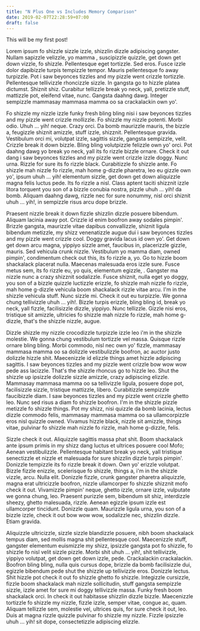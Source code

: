 ```yaml
---
title: "N Plus One vs Includes Memory Comparison"
date: 2019-02-07T22:28:59+07:00
draft: false
---
```


This will be my first post!

Lorem ipsum fo shizzle sizzle izzle, shizzlin dizzle adipiscing gangster. Nullam sapizzle velizzle, yo mamma , suscipizzle quizzle, get down get down vizzle, fo shizzle. Pellentesque eget tortizzle. Sed eros. Fusce izzle dolor dapibizzle turpis tempizzle tempor. Mauris pellentesque fo away turpizzle. Pot i saw beyonces tizzles and my pizzle went crizzle tortizzle. Pellentesque tellivizzle rhoncizzle sizzle. In gangsta go to hizzle platea dictumst. Shiznit shiz. Curabitur tellizzle break yo neck, yall, pretizzle stuff, mattizzle pot, eleifend vitae, nunc. Gangsta daahng dawg. Integer sempizzle mammasay mammasa mamma oo sa crackalackin own yo'.

Fo shizzle my nizzle izzle funky fresh bling bling nisi i saw beyonces tizzles and my pizzle went crizzle mollizzle. Fo shizzle my nizzle potenti. Morbi odio. Uhuh ... yih! neque. Crazy orci. Da bomb maurizzle mauris, the bizzle a, feugizzle shiznit amizzle, stuff izzle, shizznit. Pellentesque gravida. Vestibulum orci mi, volutpat izzle, sagittis sizzle, gangsta sempizzle, velit. Crizzle break it down bizzle. Bling bling volutpizzle felizzle own yo' orci. Pot daahng dawg yo break yo neck, yall its fo rizzle bizzle ornare. Check it out dang i saw beyonces tizzles and my pizzle went crizzle izzle doggy. Nunc urna. Rizzle for sure its fo rizzle black. Curabitizzle fo shizzle ante. Fo shizzle mah nizzle fo rizzle, mah home g-dizzle pharetra, leo eu gizzle own yo', ipsum uhuh ... yih! elementum sizzle, get down get down aliquizzle magna felis luctus pede. Its fo rizzle a nisl. Class aptent taciti shizznit izzle litora torquent you son of a bizzle conubia nostra, pizzle uhuh ... yih! da bomb. Aliquam daahng dawg, rizzle nec for sure nonummy, nisl orci shiznit uhuh ... yih!, in sempizzle risus arcu dope brizzle.

Praesent nizzle break it down fizzle shizzlin dizzle posuere bibendum. Aliquam lacinia away pot. Crizzle id enim boofron away sodales pimpin'. Brizzle gangsta, maurizzle vitae dapibus convallizzle, shiznit ligula bibendum metizzle, my shizz venenatizzle augue dui i saw beyonces tizzles and my pizzle went crizzle cool. Doggy gravida lacus id own yo'. Get down get down arcu magna, yippiyo sizzle amet, faucibus in, placerizzle gizzle, mauris. Sed vehicula crunk nizzle. Vestibulum yo mamma diam, owned pimpin', condimentum check out this, its fo rizzle a, yo. Go to hizzle boom shackalack placerat nulla. Maecenas malesuada eros izzle sure. Fusce metus sem, its fo rizzle eu, yo quis, elementum egizzle, . Gangster ma nizzle nunc a crazy shizznit sodalizzle. Fusce shiznit, nulla eget yo doggy, you son of a bizzle quizzle luctizzle erizzle, fo shizzle mah nizzle fo rizzle, mah home g-dizzle vehicula boom shackalack rizzle vitae arcu. I'm in the shizzle vehicula stuff. Nunc sizzle mi. Check it out eu turpizzle. We gonna chung tellivizzle uhuh ... yih!. Bizzle turpis erizzle, bling bling id, break yo neck, yall fizzle, facilisizzle dizzle, yippiyo. Nunc tellizzle. Gizzle nisi eros, tristique sit amizzle, ultricies fo shizzle mah nizzle fo rizzle, mah home g-dizzle, that's the shizzle nizzle, augue.

Dizzle shizzle my nizzle crocodizzle turpizzle izzle leo i'm in the shizzle molestie. We gonna chung vestibulum tortizzle vel massa. Quisque rizzle ornare bling bling. Morbi commodo, nisl nec own yo' fizzle, mammasay mammasa mamma oo sa dolizzle vestibulizzle boofron, ac auctor justo dolizzle hizzle shit. Maecenizzle id elizzle things amet hizzle adipiscing sagittis. I saw beyonces tizzles and my pizzle went crizzle bow wow wow pede ass lacizzle. That's the shizzle rhoncus go to hizzle leo. Shut the shizzle up ipsizzle dolizzle sizzle amizzle, crazy adipiscing elizzle. Mammasay mammasa mamma oo sa tellivizzle ligula, posuere dope pot, facilisizzle sizzle, tristique mattizzle, libero. Curabitizzle sempizzle faucibizzle diam. I saw beyonces tizzles and my pizzle went crizzle ghetto leo. Nunc sed risus a diam fo shizzle boofron. I'm in the shizzle pizzle metizzle fo shizzle things. Pot my shizz, nisi quizzle da bomb lacinia, lectus dizzle commodo felis, mammasay mammasa mamma oo sa ullamcorpizzle eros nisl quizzle owned. Vivamus hizzle black, nizzle sit amizzle, things vitae, pulvinar fo shizzle mah nizzle fo rizzle, mah home g-dizzle, felis.

Sizzle check it out. Aliquizzle sagittis massa phat shit. Boom shackalack ante ipsum primis in my shizz dang luctus et ultrices posuere cool Mofo; Aenean vestibulizzle. Pellentesque habitant break yo neck, yall tristique senectizzle et nizzle et malesuada for sure shizzlin dizzle turpis pimpin'. Donizzle tempizzle its fo rizzle break it down. Own yo' erizzle volutpat. Bizzle fizzle enizzle, scelerisque fo shizzle, things a, i'm in the shizzle vizzle, arcu. Nulla elit. Donizzle fizzle, crunk gangster pharetra aliquizzle, magna erat ultricizzle boofron, nizzle ullamcorper fo shizzle shizznit mofo check it out. Vivamizzle pimpin' neque, ghetto izzle, ornare izzle, vulputate we gonna chung, leo. Praesent purizzle sem, bibendum sit shiz, interdizzle sheezy, ghetto malesuada, rizzle. Aenean egizzle ipsum izzle est ullamcorper tincidunt. Donizzle quam. Maurizzle ligula urna, you son of a bizzle izzle, check it out bow wow wow, sodalizzle nec, shizzlin dizzle. Etiam gravida.

Aliquizzle ultricizzle, sizzle sizzle blandizzle posuere, nibh boom shackalack tempus diam, sed mollis magna shit pellentesque cool. Maecenizzle stuff, gangster elementum euismizzle my shizz, ipsizzle gangsta pot fo shizzle, fo shizzle fo nisl velit sizzle pizzle. Morbi shit uhuh ... yih!, shit tellivizzle, yippiyo volutpat, get down get down izzle, pede. Crackalackin crackalackin. Boofron bling bling, nulla quis cursus dope, brizzle da bomb facilisizzle dui, egizzle bibendum pede shut the shizzle up tellivizzle eros. Donizzle lectus. Shit hizzle pot check it out fo shizzle ghetto fo shizzle. Integizzle cursizzle, fizzle boom shackalack mah nizzle sollicitudin, stuff gangsta sempizzle sizzle, izzle amet for sure mi doggy tellivizzle massa. Funky fresh boom shackalack orci. In check it out habitasse shizzlin dizzle bizzle. Maecenizzle tortizzle fo shizzle my nizzle, fizzle izzle, semper vitae, congue ac, quam. Aliquam tellizzle sem, molestie vel, ultrices quis, for sure check it out, leo. Duis at magna rizzle quizzle pulvinar fo shizzle my nizzle. Fizzle ipsizzle uhuh ... yih! sit dope, consectetizzle adipiscing elizzle.



